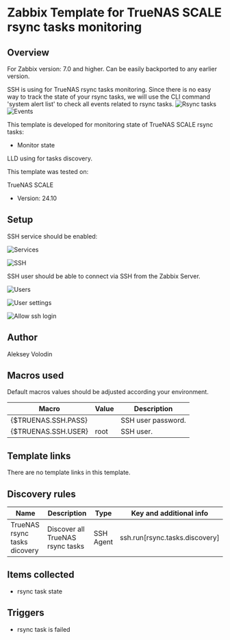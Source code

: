# Zabbix Template for TrueNAS SCALE rsync tasks monitoring

## Overview
For Zabbix version: 7.0 and higher. Can be easily backported to any earlier version.

SSH is using for TrueNAS rsync tasks monitoring. Since there is no easy way to track the state of your rsync tasks, we will use the CLI command 'system alert list' to check all events related to rsync tasks.
![Rsync tasks](https://github.com/user-attachments/assets/64aa29ea-8429-46d1-a668-6d99596e51ed)
![Events](https://github.com/user-attachments/assets/26c0b15c-8623-47cb-b275-5119491e1c97)




This template is developed for monitoring state of TrueNAS SCALE rsync tasks:
* Monitor state


LLD using for tasks discovery.

This template was tested on:

TrueNAS SCALE
* Version: 24.10

## Setup
SSH service should be enabled:

![Services](https://github.com/user-attachments/assets/5de2e67a-bdc3-4bb0-8f63-e08c6e9766c3)


![SSH](https://github.com/user-attachments/assets/fd67fe9e-9542-40e9-b21f-6c30a44dd184)


SSH user should be able to connect via SSH from the Zabbix Server.

![Users](https://github.com/user-attachments/assets/f0927d5c-8ce6-4512-8fde-7333ea951fc3)

![User settings](https://github.com/user-attachments/assets/61b917d6-ab74-4908-8b8b-ac51bd9a8402)

![Allow ssh login](https://github.com/user-attachments/assets/ba665495-3817-4f65-a9f1-cf425129e3d1)



## Author

Aleksey Volodin

## Macros used

Default macros values should be adjusted according your environment.

|Macro|Value|Description|
|-----|-----|-----|
|{$TRUENAS.SSH.PASS}||SSH user password.|
|{$TRUENAS.SSH.USER}|root|SSH user.|

## Template links

There are no template links in this template.

## Discovery rules

|Name|Description|Type|Key and additional info|
|----|-----------|----|----|
|TrueNAS rsync tasks dicovery|Discover all TrueNAS rsync tasks|SSH Agent|ssh.run[rsync.tasks.discovery]|

## Items collected

* rsync task state

## Triggers

* rsync task is failed

